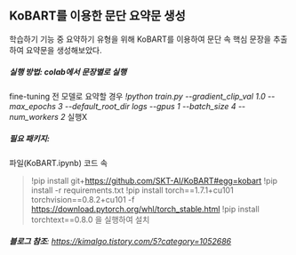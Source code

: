 ## **KoBART**를 이용한 문단 요약문 생성
학습하기 기능 중 요약하기 유형을 위해 KoBART를 이용하여 문단 속 핵심 문장을 추출하여 요약문을 생성해보았다.
##### **실행 방법**: colab에서 문장별로 실행
fine-tuning 전 모델로 요약할 경우 *!python train.py  --gradient_clip_val 1.0 --max_epochs 3 --default_root_dir logs  --gpus 1 --batch_size 4 --num_workers 2* 실행X
##### **필요 패키지**: 
파일(KoBART.ipynb) 코드 속
> !pip install git+https://github.com/SKT-AI/KoBART#egg=kobart
> !pip install -r requirements.txt
> !pip install torch==1.7.1+cu101 torchvision==0.8.2+cu101 -f https://download.pytorch.org/whl/torch_stable.html
> !pip install torchtext==0.8.0
을 실행하여 설치
###### **블로그 참조**: https://kimalgo.tistory.com/5?category=1052686
